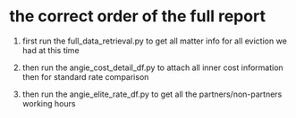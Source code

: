 # the correct order of the full report

1. first run the full_data_retrieval.py to get all matter info for all eviction we had at this time

2. then run the angie_cost_detail_df.py to attach all inner cost information then for standard rate comparison

3. then run the angie_elite_rate_df.py to get all the partners/non-partners working hours

